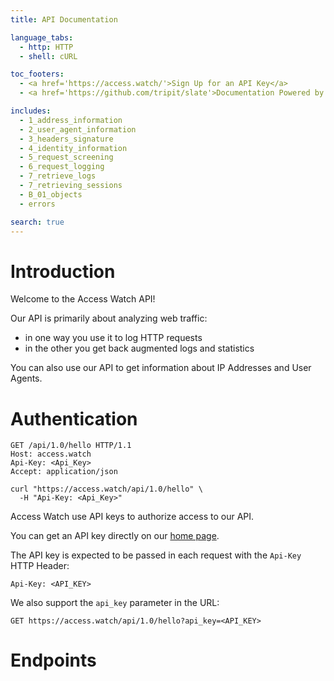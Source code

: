 ```yaml
---
title: API Documentation

language_tabs:
  - http: HTTP
  - shell: cURL

toc_footers:
  - <a href='https://access.watch/'>Sign Up for an API Key</a>
  - <a href='https://github.com/tripit/slate'>Documentation Powered by Slate</a>

includes:
  - 1_address_information
  - 2_user_agent_information
  - 3_headers_signature
  - 4_identity_information
  - 5_request_screening
  - 6_request_logging
  - 7_retrieve_logs
  - 7_retrieving_sessions
  - B_01_objects
  - errors

search: true
---
```


# Introduction

Welcome to the Access Watch API!

Our API is primarily about analyzing web traffic:

* in one way you use it to log HTTP requests
* in the other you get back augmented logs and statistics

You can also use our API to get information about IP Addresses and User Agents.

# Authentication

```http
GET /api/1.0/hello HTTP/1.1
Host: access.watch
Api-Key: <Api_Key>
Accept: application/json
```

```shell
curl "https://access.watch/api/1.0/hello" \
  -H "Api-Key: <Api_Key>"
```

Access Watch use API keys to authorize access to our API.

You can get an API key directly on our [home page](https://access.watch/).

The API key is expected to be passed in each request with the `Api-Key` HTTP Header:

`Api-Key: <API_KEY>`

We also support the `api_key` parameter in the URL:

`GET https://access.watch/api/1.0/hello?api_key=<API_KEY>`

# Endpoints
